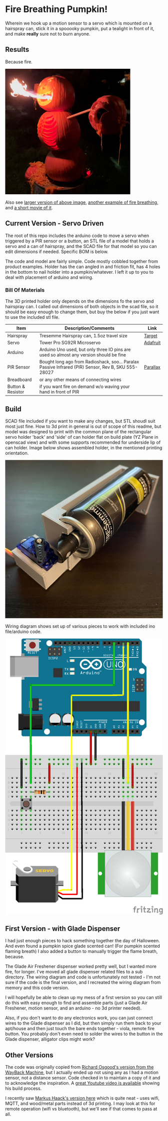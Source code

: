 # Fire Breathing Pumpkin!

Wherein we hook up a motion sensor to a servo which is mounted on a hairspray can, stick it in a spooooky pumpkin, put a tealight in front of it, and make **really** sure not to burn anyone.

## Results

Because fire.

![Fire Breathing Pumpkin](pumpkin-fire1-smaller.png)

Also see [larger version of above image](pumpkin-fire1-small.png), [another example of fire breathing](pumpkin-fire2-small.png), and [a short movie of it](pumpkin-fire-breathing-quick.mov).

## Current Version - Servo Driven

The root of this repo includes the arduino code to move a servo when triggered by a PIR sensor or a button, an STL file of a model that holds a servo and a can of hairspray, and the SCAD file for that model so you can edit dimensions if needed. Specific BOM is below.

The code and model are fairly simple. Code mostly cobbled together from product examples. Holder has the can angled in and friction fit, has 4 holes in the bottom to nail holder into a pumpkin/whatever. I left it up to you to deal with placement of arduino and wiring.

### Bill Of Materials

The 3D printed holder only depends on the dimensions fo the servo and hairspray can. I called out dimensions of both objects in the scad file, so it should be easy enough to change them, but buy the below if you just want to use the included stl file.

| Item              | Description/Comments | Link |
| ----------------- | -------------------- | ---- |
| Hairspray         | Tresemme Hairspray can, 1.5oz travel size | [Target](https://www.target.com/p/tresemme-tres-two-extra-hold-hairspray-travel-size-1-5oz/-/A-13294119) |
| Servo             | Tower Pro SG92R Microservo | [Adafruit](https://www.adafruit.com/product/169) |
| Arduino           | Arduino Uno used, but only three IO pins are used so almost any version should be fine |  |
| PIR Sensor        | Bought long ago from Radioshack, soo... Paralax Passive Infrared (PIR) Sensor, Rev B, SKU 555-28027 | [Parallax](https://www.parallax.com/product/pir-sensor-with-led-signal/) |
| Breadboard        | or any other means of connecting wires |  |
| Button & Resistor | if you want fire on demand w/o waving your hand in front of PIR |  |

## Build

SCAD file included if you want to make any changes, but STL shoudl suit most just fine. How to 3d print in general is out of scope of this readme, but model was designed to print with the common plane of the rectangular servo holder 'back' and 'side' of can holder flat on build plate (YZ Plane in openscad view) and with some supports recommended for underside lip of can holder. Image below shows assembled holder, in the mentioned printing orientation.

![3D Printed Holder](holder-can-servo.jpg)

Wiring diagram shows set up of various pieces to work with included ino file/arduino code.

![Wiring Diagram](wire-diagram-servo.png)


## First Version - with Glade Dispenser

I had just enough pieces to hack something together the day of Halloween. And even found a pumpkin spice glade scented can! (For pumpkin scented flaming breath) I also added a button to manually trigger the flame breath, because.

The Glade Air Freshener dispenser worked pretty well, but I wanted more fire, for longer. I've moved all glade dispenser related files to a sub directory. The wiring diagram and code is unfortunately not tested - I'm not sure if the code is the final version, and I recreated the wiring diagram from memory and this code version.

I will hopefully be able to clean up my mess of a first version so you can still do this with easy enough to find and assemble parts (just a Glade Air Freshener, motion sensor, and an arduino - no 3d printer needed).

Also, if you don't want to do any electronics work, you can just connect wires to the Glade dispenser as I did, but then simply run them back to your apt/house and then just touch the bare ends together - viola, remote fire button. You probably don't even need to solder the wires to the button in the Glade dispenser, alligator clips might work?

## Other Versions

The code was originally copied from [Richard Osgood's version from the WayBack Machine](https://web.archive.org/web/20131106091413/http://www.richardosgood.com/blog/wp-content/uploads/2013/10/fireLantern_v1.ino), but I actually ended up not using any as I had a motion sensor, not a distance sensor. Code checked in to maintain a copy of it and to acknowledge the inspiration. A [great Youtube video is available](https://www.youtube.com/watch?v=qDRTbuhs05Q) showing his build process.

I recently saw [Markus Haack's version here](https://github.com/mhaack/halloween-pumpkin-fire) which is quite neat - uses wifi, MQTT, and wood/metal parts instead of 3d printing. I may look at this for remote operation (wifi vs bluetooth), but we'll see if that comes to pass at all.
